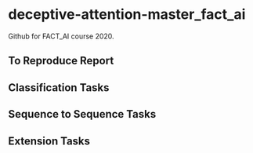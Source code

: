 # deceptive-attention-master_fact_ai

Github for FACT_AI course 2020.

## To Reproduce Report

## Classification Tasks

## Sequence to Sequence Tasks


## Extension Tasks

